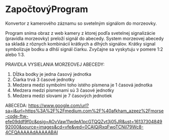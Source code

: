 # ZapočtovýProgram
Konvertor z kamerového záznamu so svetelným signálom do morzeovky. 

Program sníma obraz z web kamery z ktorej podľa svetelnej signalizácie (pravidla morzeovky) preloží signál do abecedy. System morzeovej abecedy sa skladá z rôznych kombinácií krátkych a dlhých signálov. Krátky signal symbolizuje bodku a dlhší signál čiarku. Zvyčajne sa vyskytuju v pomere 1:2 alebo 1:3.

PRAVIDLA VYSIELANIA MORZEOVEJ ABECEDY:
1. Dĺžka bodky je jedna časový jednotka
2. Čiarka trvá 3 časové jednotky
3. Medzera medzi symbolmi toho istého písmena je 1 časová jednotka
4. Medzera medzi písmenami sú 3 časové jednotky
5. Medzera medzi slovami je 7 časových jednotiek

ABECEDA:
https://www.google.com/url?sa=i&url=https%3A%2F%2Fmedium.com%2F%40afkham_azeez%2Fmorse-code-ftw-efe09ddf9f0c&psig=AOvVaw11wdeA1pcGTQQZvt3j05JR&ust=1613730484992000&source=images&cd=vfe&ved=0CAIQjRxqFwoTCNjI79Wc8-4CFQAAAAAdAAAAABAI
